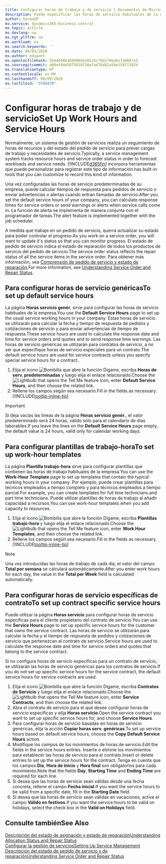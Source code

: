 ```yaml
---
title: Configurar horas de trabajo y de servicio | Documentos de Microsoft
description: Puede especificar las horas de servicio habituales de la empresa. Estas horas de servicio se utilizarán para calcular la fecha y tiempo de respuesta de pedidos y cotizaciones de servicio y para enviar advertencias de tiempo de respuesta.
author: SorenGP
ms.service: dynamics365-business-central
ms.topic: article
ms.devlang: na
ms.tgt_pltfrm: na
ms.workload: na
ms.search.keywords: ''
ms.date: 04/01/2020
ms.author: edupont
ms.openlocfilehash: 5b44648e169d9692e0124c79d170eab1fa9087a1
ms.sourcegitcommit: a80afd4e5075018716efad76d82a54e158f1392d
ms.translationtype: HT
ms.contentlocale: es-MX
ms.lasthandoff: 09/09/2020
ms.locfileid: "3784470"
---
```

# <a name="set-up-work-hours-and-service-hours"></a><span data-ttu-id="55e93-104">Configurar horas de trabajo y de servicio</span><span class="sxs-lookup"><span data-stu-id="55e93-104">Set Up Work Hours and Service Hours</span></span>
<span data-ttu-id="55e93-105">Normalmente, un sistema de gestión de servicios realiza un seguimiento de horas de recursos y del estado del pedido de servicio para prever cargas de trabajo y necesidades de servicio.</span><span class="sxs-lookup"><span data-stu-id="55e93-105">Typically, a service management system tracks resource hours and service order status in order to forecast workloads and service needs.</span></span> [!INCLUDE[d365fin](includes/d365fin_md.md)] <span data-ttu-id="55e93-106">incorpora herramientas que puede personalizar para registrar este tipo de información.</span><span class="sxs-lookup"><span data-stu-id="55e93-106">has built-in tools that you can customize to record this kind of information.</span></span>  
  
<span data-ttu-id="55e93-107">Una vez configuradas las horas de servicio predeterminadas de su empresa, puede calcular tiempos de respuesta para pedidos de servicio o enviar advertencias o alertas cuando entran llamadas de servicio.</span><span class="sxs-lookup"><span data-stu-id="55e93-107">After you set the default service hours of your company, you can calculate response times for service orders or send warnings or alerts when service calls come in.</span></span> <span data-ttu-id="55e93-108">La función de alerta se implementa de manera conjunta con el programador de tareas.</span><span class="sxs-lookup"><span data-stu-id="55e93-108">The alert feature is implemented together with the job scheduler.</span></span>   
  
<span data-ttu-id="55e93-109">A medida que trabaje en un pedido de servicio, querrá actualizar su estado para poder controlar el progreso.</span><span class="sxs-lookup"><span data-stu-id="55e93-109">As you work on a service order, you will want to update it's status so that you can monitor progress.</span></span> <span data-ttu-id="55e93-110">El estado de pedido de servicio indica el estado de reparación de todos los productos de servicio del pedido de servicio.</span><span class="sxs-lookup"><span data-stu-id="55e93-110">The service order status reflects the repair status of all the service items in the service order.</span></span> <span data-ttu-id="55e93-111">Para obtener más información, vea [Comprensión de pedido de servicio y estado de reparación](service-order-repair-status.md).</span><span class="sxs-lookup"><span data-stu-id="55e93-111">For more information, see [Understanding Service Order and Repair Status](service-order-repair-status.md).</span></span> 

## <a name="to-set-up-default-service-hours"></a><span data-ttu-id="55e93-112">Para configurar horas de servicio genéricas</span><span class="sxs-lookup"><span data-stu-id="55e93-112">To set up default service hours</span></span>  
<span data-ttu-id="55e93-113">La página **Horas servicio genér.** sirve para configurar las horas de servicio habituales de la empresa.</span><span class="sxs-lookup"><span data-stu-id="55e93-113">You use the **Default Service Hours** page to set up the usual service working hours in your company.</span></span> <span data-ttu-id="55e93-114">Estas horas de servicio se utilizarán para calcular la fecha y tiempo de respuesta de pedidos y cotizaciones de servicio y para enviar advertencias de tiempo de respuesta.</span><span class="sxs-lookup"><span data-stu-id="55e93-114">These service hours are used to calculate the response date and time for service orders and quotes and to send response time warnings.</span></span> <span data-ttu-id="55e93-115">Las horas de servicio genéricas se utilizarán para contratos de servicio, a no ser que especifique horas de servicio especiales para un contrato.</span><span class="sxs-lookup"><span data-stu-id="55e93-115">The default service hours are used for service contracts unless you specify special service hours for a contract.</span></span>  
  
1. <span data-ttu-id="55e93-116">Elija el icono ![Bombilla que abre la función Dígame](media/ui-search/search_small.png "Dígame qué desea hacer"), escriba **Horas de serv. predeterminadas** y luego elija el enlace relacionado.</span><span class="sxs-lookup"><span data-stu-id="55e93-116">Choose the ![Lightbulb that opens the Tell Me feature](media/ui-search/search_small.png "Tell me what you want to do") icon, enter **Default Service Hours**, and then choose the related link.</span></span>  
2. <span data-ttu-id="55e93-117">Rellene los campos según sea necesario.</span><span class="sxs-lookup"><span data-stu-id="55e93-117">Fill in the fields as necessary.</span></span> [!INCLUDE[tooltip-inline-tip](includes/tooltip-inline-tip_md.md)]  
  
> [!IMPORTANT]  
>  <span data-ttu-id="55e93-118">Si deja vacías las líneas de la página **Horas servicio genér.**, el valor predeterminado será 24 horas, válido sólo para el calendario de días laborables.</span><span class="sxs-lookup"><span data-stu-id="55e93-118">If you leave the lines on the **Default Service Hours** page empty, the default value is 24 hours, valid only for calendar working days.</span></span>  
  
## <a name="to-set-up-work-hour-templates"></a><span data-ttu-id="55e93-119">Para configurar plantillas de trabajo-hora</span><span class="sxs-lookup"><span data-stu-id="55e93-119">To set up work-hour templates</span></span>
<span data-ttu-id="55e93-120">La página **Plantilla trabajo-hora** sirve para configurar plantillas que contienen las horas de trabajo habituales de la empresa.</span><span class="sxs-lookup"><span data-stu-id="55e93-120">You can use the **Work-Hour Template** page to set up templates that contain the typical working hours in your company.</span></span> <span data-ttu-id="55e93-121">Por ejemplo, puede crear plantillas para técnicos empleados a tiempo completo y para técnicos empleados a tiempo parcial.</span><span class="sxs-lookup"><span data-stu-id="55e93-121">For example, you can create templates for full time technicians and part time technicians.</span></span> <span data-ttu-id="55e93-122">Puede utilizar plantillas de horas de trabajo al añadir capacidad a recursos.</span><span class="sxs-lookup"><span data-stu-id="55e93-122">You can use work-hour templates when you add capacity to resources.</span></span>  
  
1. <span data-ttu-id="55e93-123">Elija el icono ![Bombilla que abre la función Dígame](media/ui-search/search_small.png "Dígame qué desea hacer"), escriba **Plantillas trabajo-hora** y luego elija el enlace relacionado.</span><span class="sxs-lookup"><span data-stu-id="55e93-123">Choose the ![Lightbulb that opens the Tell Me feature](media/ui-search/search_small.png "Tell me what you want to do") icon, enter **Work Hour Templates**, and then choose the related link.</span></span>  
2. <span data-ttu-id="55e93-124">Rellene los campos según sea necesario.</span><span class="sxs-lookup"><span data-stu-id="55e93-124">Fill in the fields as necessary.</span></span> [!INCLUDE[tooltip-inline-tip](includes/tooltip-inline-tip_md.md)]  
  
> [!Note]
> <span data-ttu-id="55e93-125">Una vez introducidas las horas de trabajo de cada día, el valor del campo **Total por semana** se calculará automáticamente.</span><span class="sxs-lookup"><span data-stu-id="55e93-125">After you enter work hours for each day, the value in the **Total per Week** field is calculated automatically.</span></span>  

## <a name="to-set-up-contract-specific-service-hours"></a><span data-ttu-id="55e93-126">Para configurar horas de servicio específicas de contrato</span><span class="sxs-lookup"><span data-stu-id="55e93-126">To set up contract specific service hours</span></span>  
<span data-ttu-id="55e93-127">Puede utilizar la página **Horas servicio** para configurar horas de servicio específicas para el cliente propietario del contrato de servicio.</span><span class="sxs-lookup"><span data-stu-id="55e93-127">You can use the **Service Hours** page to set up specific service hours for the customer that owns the service contract.</span></span> <span data-ttu-id="55e93-128">Las horas de servicio se utilizarán para calcular la fecha y el tiempo de respuesta de pedidos y cotizaciones de servicio que pertenezcan al contrato de servicio.</span><span class="sxs-lookup"><span data-stu-id="55e93-128">Service hours are used to calculate the response date and time for service orders and quotes that belong to the service contract.</span></span>  
  
<span data-ttu-id="55e93-129">Si no configura horas de servicio específicas para un contrato de servicio, se utilizarán las horas de servicio genéricas para los contratos de servicio.</span><span class="sxs-lookup"><span data-stu-id="55e93-129">If you do not set up specific service hours for the service contract, the default service hours for service contracts are used.</span></span>  
  
1. <span data-ttu-id="55e93-130">Elija el icono ![Bombilla que abre la función Dígame](media/ui-search/search_small.png "Dígame qué desea hacer"), escriba **Contratos de Servicio** y luego elija el enlace relacionado.</span><span class="sxs-lookup"><span data-stu-id="55e93-130">Choose the ![Lightbulb that opens the Tell Me feature](media/ui-search/search_small.png "Tell me what you want to do") icon, enter **Service Contracts**, and then choose the related link.</span></span>  
2. <span data-ttu-id="55e93-131">Abra el contrato de servicio para el que desee configurar horas de servicio específicas y elija **Horas servicio**.</span><span class="sxs-lookup"><span data-stu-id="55e93-131">Open the service contract you want to set up specific service hours for, and choose **Service Hours**.</span></span>  
4. <span data-ttu-id="55e93-132">Para configurar horas de servicio basadas en horas de servicio genéricas, elija la acción **Copiar horas serv. genéricas**.</span><span class="sxs-lookup"><span data-stu-id="55e93-132">To set up service hours based on default service hours, choose the **Copy Default Service Hours** action.</span></span>  
5. <span data-ttu-id="55e93-133">Modifique los campos de los movimientos de horas de servicio.</span><span class="sxs-lookup"><span data-stu-id="55e93-133">Edit the fields in the service hours entries.</span></span> <span data-ttu-id="55e93-134">Inserte o elimine los movimientos para establecer las horas de servicio para el contrato.</span><span class="sxs-lookup"><span data-stu-id="55e93-134">Insert or delete entries to set up the service hours for the contract.</span></span> <span data-ttu-id="55e93-135">Tenga en cuenta que los campos **Día**, **Hora de inicio** y **Hora final** son obligatorios para cada movimiento.</span><span class="sxs-lookup"><span data-stu-id="55e93-135">Note that the fields **Day**, **Starting Time** and **Ending Time** are required for each line.</span></span>  
6. <span data-ttu-id="55e93-136">Si desea que las horas de servicio sean válidas desde una fecha concreta, rellene el campo **Fecha inicial**.</span><span class="sxs-lookup"><span data-stu-id="55e93-136">If you want the service hours to be valid from a specific date, fill in the **Starting Date** field.</span></span>  
7. <span data-ttu-id="55e93-137">Si desea que las horas de servicio sean válidas en vacaciones, active el campo **Válido en festivos**.</span><span class="sxs-lookup"><span data-stu-id="55e93-137">If you want the service hours to be valid on holidays, select the check box in the **Valid on Holidays** field.</span></span>  

## <a name="see-also"></a><span data-ttu-id="55e93-138">Consulte también</span><span class="sxs-lookup"><span data-stu-id="55e93-138">See Also</span></span>  
[<span data-ttu-id="55e93-139">Descripción del estado de asignación y estado de reparación</span><span class="sxs-lookup"><span data-stu-id="55e93-139">Understanding Allocation Status and Repair Status</span></span>](service-allocation-status-and-repair-status.md)  
[<span data-ttu-id="55e93-140">Configurar la gestión de servicios</span><span class="sxs-lookup"><span data-stu-id="55e93-140">Setting Up Service Management</span></span>](service-setup-service.md)  
[<span data-ttu-id="55e93-141">Descripción del estado de pedido de servicio y de reparación</span><span class="sxs-lookup"><span data-stu-id="55e93-141">Understanding Service Order and Repair Status</span></span>](service-order-repair-status.md)  
